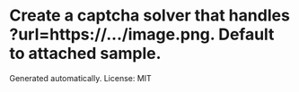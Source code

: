 # Create a captcha solver that handles ?url=https://.../image.png. Default to attached sample.
Generated automatically.
License: MIT